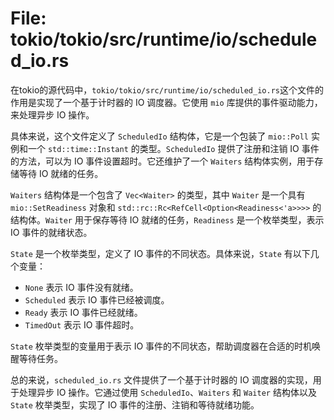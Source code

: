 # File: tokio/tokio/src/runtime/io/scheduled_io.rs

在tokio的源代码中，`tokio/tokio/src/runtime/io/scheduled_io.rs`这个文件的作用是实现了一个基于计时器的 IO 调度器。它使用 `mio` 库提供的事件驱动能力，来处理异步 IO 操作。

具体来说，这个文件定义了 `ScheduledIo` 结构体，它是一个包装了 `mio::Poll` 实例和一个 `std::time::Instant` 的类型。`ScheduledIo` 提供了注册和注销 IO 事件的方法，可以为 IO 事件设置超时。它还维护了一个 `Waiters` 结构体实例，用于存储等待 IO 就绪的任务。

`Waiters` 结构体是一个包含了 `Vec<Waiter>` 的类型，其中 `Waiter` 是一个具有 `mio::SetReadiness` 对象和 `std::rc::Rc<RefCell<Option<Readiness<'a>>>>` 的结构体。`Waiter` 用于保存等待 IO 就绪的任务，`Readiness` 是一个枚举类型，表示 IO 事件的就绪状态。

`State` 是一个枚举类型，定义了 IO 事件的不同状态。具体来说，`State` 有以下几个变量：

- `None` 表示 IO 事件没有就绪。
- `Scheduled` 表示 IO 事件已经被调度。
- `Ready` 表示 IO 事件已经就绪。
- `TimedOut` 表示 IO 事件超时。

`State` 枚举类型的变量用于表示 IO 事件的不同状态，帮助调度器在合适的时机唤醒等待任务。

总的来说，`scheduled_io.rs` 文件提供了一个基于计时器的 IO 调度器的实现，用于处理异步 IO 操作。它通过使用 `ScheduledIo`、`Waiters` 和 `Waiter` 结构体以及 `State` 枚举类型，实现了 IO 事件的注册、注销和等待就绪功能。

